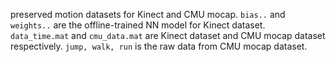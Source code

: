 preserved motion datasets for Kinect and CMU mocap.
`bias..` and `weights..` are the offline-trained NN model for Kinect dataset.
`data_time.mat` and `cmu_data.mat` are Kinect dataset and CMU mocap dataset respectively.
`jump, walk, run` is the raw data from CMU mocap dataset.
